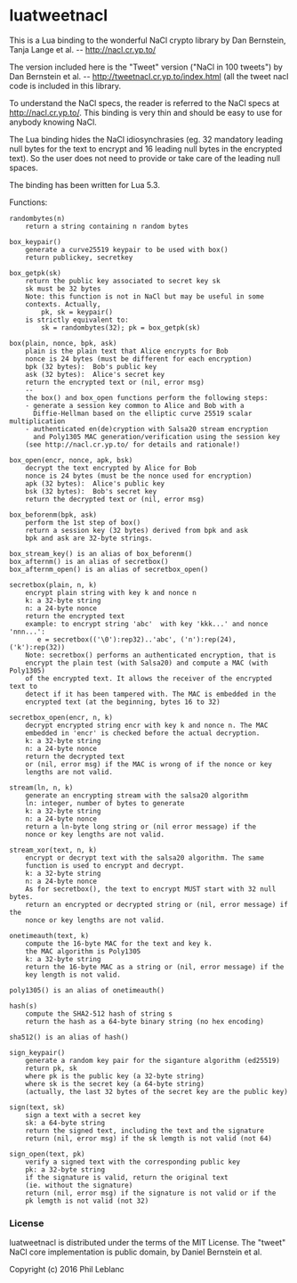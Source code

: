 # luatweetnacl

This is a Lua binding to the wonderful NaCl crypto library by Dan Bernstein, Tanja Lange et al. -- http://nacl.cr.yp.to/

The version included here is the "Tweet" version ("NaCl in 100 tweets") by Dan Bernstein et al. -- http://tweetnacl.cr.yp.to/index.html (all the tweet nacl code is included in this library.

To understand the NaCl specs, the reader is referred to the NaCl specs at http://nacl.cr.yp.to/. 
This binding is very thin and should be easy to use for anybody knowing NaCl. 

The Lua binding hides the NaCl idiosynchrasies 
(eg. 32 mandatory leading null bytes for the text to encrypt and 16 leading null bytes 
in the encrypted text). So the user does not need to provide or take care of the leading null spaces.

The binding has been written for Lua 5.3.

Functions:
```
randombytes(n)
	return a string containing n random bytes

box_keypair()
	generate a curve25519 keypair to be used with box()
	return publickey, secretkey

box_getpk(sk)
	return the public key associated to secret key sk
	sk must be 32 bytes
	Note: this function is not in NaCl but may be useful in some 
	contexts. Actually, 
		pk, sk = keypair()
	is strictly equivalent to:
		sk = randombytes(32); pk = box_getpk(sk)

box(plain, nonce, bpk, ask)
	plain is the plain text that Alice encrypts for Bob
	nonce is 24 bytes (must be different for each encryption)
	bpk (32 bytes):  Bob's public key 
	ask (32 bytes):  Alice's secret key
	return the encrypted text or (nil, error msg)
	--
	the box() and box_open functions perform the following steps:
	- generate a session key common to Alice and Bob with a 
	  Diffie-Hellman based on the elliptic curve 25519 scalar multiplication
	- authenticated en(de)cryption with Salsa20 stream encryption
	  and Poly1305 MAC generation/verification using the session key
	(see http://nacl.cr.yp.to/ for details and rationale!)

box_open(encr, nonce, apk, bsk)
	decrypt the text encrypted by Alice for Bob
	nonce is 24 bytes (must be the nonce used for encryption)
	apk (32 bytes):  Alice's public key 
	bsk (32 bytes):  Bob's secret key
	return the decrypted text or (nil, error msg)

box_beforenm(bpk, ask)
	perform the 1st step of box()
	return a session key (32 bytes) derived from bpk and ask
	bpk and ask are 32-byte strings.

box_stream_key() is an alias of box_beforenm()
box_afternm() is an alias of secretbox()
box_afternm_open() is an alias of secretbox_open()
		
secretbox(plain, n, k)
	encrypt plain string with key k and nonce n
	k: a 32-byte string
	n: a 24-byte nonce
	return the encrypted text
	example: to encrypt string 'abc'  with key 'kkk...' and nonce 'nnn...':
	   e = secretbox(('\0'):rep32)..'abc', ('n'):rep(24), ('k'):rep(32))
	Note: secretbox() performs an authenticated encryption, that is
	encrypt the plain test (with Salsa20) and compute a MAC (with Poly1305)
	of the encrypted text. It allows the receiver of the encrypted text to
	detect if it has been tampered with. The MAC is embedded in the
	encrypted text (at the beginning, bytes 16 to 32)
	
secretbox_open(encr, n, k)
	decrypt encrypted string encr with key k and nonce n. The MAC
	embedded in 'encr' is checked before the actual decryption.
	k: a 32-byte string
	n: a 24-byte nonce
	return the decrypted text
	or (nil, error msg) if the MAC is wrong of if the nonce or key 
	lengths are not valid.

stream(ln, n, k)
	generate an encrypting stream with the salsa20 algorithm
	ln: integer, number of bytes to generate
	k: a 32-byte string
	n: a 24-byte nonce
	return a ln-byte long string or (nil error message) if the 
	nonce or key lengths are not valid.

stream_xor(text, n, k)
	encrypt or decrypt text with the salsa20 algorithm. The same 
	function is used to encrypt and decrypt.
	k: a 32-byte string
	n: a 24-byte nonce
	As for secretbox(), the text to encrypt MUST start with 32 null bytes.
	return an encrypted or decrypted string or (nil, error message) if the 
	nonce or key lengths are not valid.	

onetimeauth(text, k)
	compute the 16-byte MAC for the text and key k.
	the MAC algorithm is Poly1305
	k: a 32-byte string
	return the 16-byte MAC as a string or (nil, error message) if the 
	key length is not valid.	

poly1305() is an alias of onetimeauth()

hash(s)
	compute the SHA2-512 hash of string s
	return the hash as a 64-byte binary string (no hex encoding)
	
sha512() is an alias of hash()

sign_keypair()
	generate a random key pair for the siganture algorithm (ed25519)
	return pk, sk
	where pk is the public key (a 32-byte string)
	where sk is the secret key (a 64-byte string)
	(actually, the last 32 bytes of the secret key are the public key)

sign(text, sk)
	sign a text with a secret key
	sk: a 64-byte string
	return the signed text, including the text and the signature
	return (nil, error msg) if the sk lemgth is not valid (not 64)

sign_open(text, pk)
	verify a signed text with the corresponding public key
	pk: a 32-byte string
	if the signature is valid, return the original text 
	(ie. without the signature)
	return (nil, error msg) if the signature is not valid or if the 
	pk lemgth is not valid (not 32)
```

### License

luatweetnacl is distributed under the terms of the MIT License. The "tweet" NaCl core implementation is public domain, by Daniel Bernstein et al.

Copyright (c) 2016  Phil Leblanc 


	




